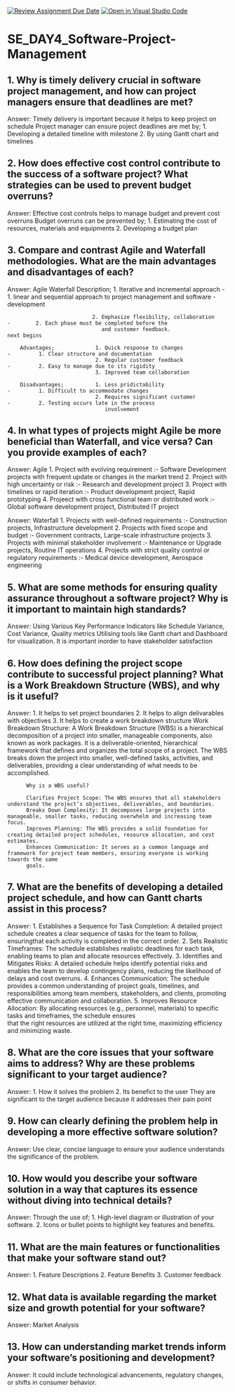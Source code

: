 [![Review Assignment Due Date](https://classroom.github.com/assets/deadline-readme-button-22041afd0340ce965d47ae6ef1cefeee28c7c493a6346c4f15d667ab976d596c.svg)](https://classroom.github.com/a/9pw6JKcu)
[![Open in Visual Studio Code](https://classroom.github.com/assets/open-in-vscode-2e0aaae1b6195c2367325f4f02e2d04e9abb55f0b24a779b69b11b9e10269abc.svg)](https://classroom.github.com/online_ide?assignment_repo_id=15657052&assignment_repo_type=AssignmentRepo)
# SE_DAY4_Software-Project-Management
## 1. Why is timely delivery crucial in software project management, and how can project managers ensure that deadlines are met?

Answer: Timely delivery is important because it helps to keep project on schedule
        Project manager can ensure poject deadlines are met by;
            1. Developing a detailed timeline with milestone
            2. By using Gantt chart and timelines
            
## 2. How does effective cost control contribute to the success of a software project? What strategies can be used to prevent budget overruns?

Answer: Effective cost controls helps to manage budget and prevent cost overruns
        Budget overruns can be prevented by;
          1. Estimating the cost of resources, materials and equipments
          2. Developing a budget plan
          
## 3. Compare and contrast Agile and Waterfall methodologies. What are the main advantages and disadvantages of each?

Answer:                                   Agile                                            Waterfall
        Description;            1. Iterative and incremental approach      -        1. linear and sequential approach
                                  to project management and software       -        
                                  development

                               2. Emphasize flexibility, collaboration    -        2. Each phase must be completed before the 
                                  and customer feedback.                              next begins

        Advantages;             1. Quick response to changes               -         1. Clear structure and documentation
                                2. Regular customer feedback               -         2. Easy to manage due to its rigidity
                                3. Improved team collaboration

        Disadvantages;          1. Less pridictability                     -         1. Difficult to accommodate changes
                                2. Requires significant customer           -         2. Testing occurs late in the process
                                   involvement
                                   
## 4. In what types of projects might Agile be more beneficial than Waterfall, and vice versa? Can you provide examples of each?

Answer:                   Agile
        1. Project with evolving requirement :- Software Development projects with frequent update or changes in the market trend
        2. Project with high uncertainty or risk :- Research and development project
        3. Project with timelines or rapid iteration :- Product development project, Rapid prototyping
        4. Projeect with cross functional team or distributed work :- Global software development project, Distributed IT project

Answer:                  Waterfall
       1. Projects with well-defined requirements :- Construction projects, Infrastructure development
       2. Projects with fixed scope and budget :- Government contracts, Large-scale infrastructure projects
       3. Projects with minimal stakeholder involvement :- Maintenance or Upgrade projects, Routine IT operations
       4. Projects with strict quality control or regulatory requirements :- Medical device development, Aerospace engineering
       
## 5. What are some methods for ensuring quality assurance throughout a software project? Why is it important to maintain high standards?

Answer: Using Various Key Performance Indicators like Schedule Variance, Cost Variance, Quality metrics
        Utilising tools like Gantt chart and Dashboard for visualization.
        It is important inorder to have stakeholder satisfaction
        
## 6. How does defining the project scope contribute to successful project planning? What is a Work Breakdown Structure (WBS), and why is it useful?

Answer:  1. It helps to set project boundaries
         2. It helps to align delivarables with objectives
         3. It helps to create a work breakdown structure
Work Breakdown Structure:
         A Work Breakdown Structure (WBS) is a hierarchical decomposition of a project into smaller, manageable components, also known as work packages. 
         It is a deliverable-oriented, hierarchical framework that defines and organizes the total scope of a project. The WBS breaks down the project
         into smaller, well-defined tasks, activities, and deliverables, providing a clear understanding of what needs to be accomplished.
         
          Why is a WBS useful?

          Clarifies Project Scope: The WBS ensures that all stakeholders understand the project’s objectives, deliverables, and boundaries.
          Breaks Down Complexity: It decomposes large projects into manageable, smaller tasks, reducing overwhelm and increasing team focus.
          Improves Planning: The WBS provides a solid foundation for creating detailed project schedules, resource allocation, and cost estimates.
          Enhances Communication: It serves as a common language and framework for project team members, ensuring everyone is working towards the same
          goals.
         
## 7. What are the benefits of developing a detailed project schedule, and how can Gantt charts assist in this process?

Answer:
        1. Establishes a Sequence for Task Completion: A detailed project schedule creates a clear sequence of tasks for the team to follow, ensuringthat
          each activity is completed in the correct order.
        2. Sets Realistic Timeframes: The schedule establishes realistic deadlines for each task, enabling teams to plan and allocate resources 
          effectively.
        3. Identifies and Mitigates Risks: A detailed schedule helps identify potential risks and enables the team to develop contingency plans, 
          reducing the likelihood of delays and cost overruns.
        4. Enhances Communication: The schedule provides a common understanding of project goals, timelines, and responsibilities among team members, 
          stakeholders, and clients, promoting effective communication and collaboration.
        5.  Improves Resource Allocation: By allocating resources (e.g., personnel, materials) to specific tasks and timeframes, the schedule ensures   
            that the right resources are utilized at the right time, maximizing efficiency and minimizing waste.
            
## 8. What are the core issues that your software aims to address? Why are these problems significant to your target audience?
Answer:  1. How it solves the problem
         2.  Its benefict to the user
        They are significant to the target audience because it addresses their pain point
        
## 9. How can clearly defining the problem help in developing a more effective software solution?

Answer:  Use clear, concise language to ensure your audience understands the significance of the problem.

## 10. How would you describe your software solution in a way that captures its essence without diving into technical details?

Answer: Through the use of;
        1. High-level diagram or illustration of your software.
        2. Icons or bullet points to highlight key features and benefits.
        
## 11. What are the main features or functionalities that make your software stand out?

Answer: 1. Feature Descriptions
        2. Feature Benefits
        3. Customer feedback
        
## 12. What data is available regarding the market size and growth potential for your software?

Answer:  Market Analysis

## 13. How can understanding market trends inform your software’s positioning and development?

Answer:  It could include technological advancements, regulatory changes, or shifts in consumer behavior.
